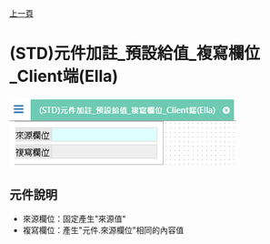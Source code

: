 [上一頁]({back})
# (STD)元件加註_預設給值_複寫欄位_Client端(Ella)
![](attachment/FX999500001860.png)
## 元件說明
* 來源欄位：固定產生"來源值"
* 複寫欄位：產生"元件.來源欄位"相同的內容值